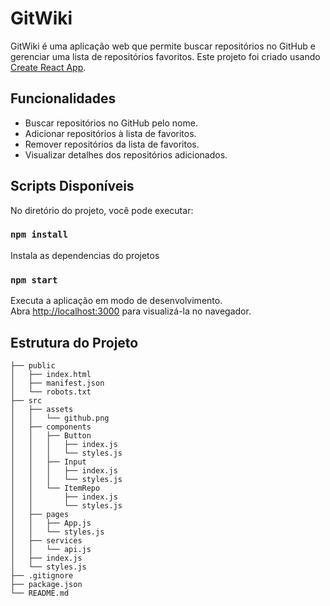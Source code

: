 # GitWiki

GitWiki é uma aplicação web que permite buscar repositórios no GitHub e gerenciar uma lista de repositórios favoritos. Este projeto foi criado usando [Create React App](https://github.com/facebook/create-react-app).

## Funcionalidades

- Buscar repositórios no GitHub pelo nome.
- Adicionar repositórios à lista de favoritos.
- Remover repositórios da lista de favoritos.
- Visualizar detalhes dos repositórios adicionados.

## Scripts Disponíveis

No diretório do projeto, você pode executar:

### `npm install`

Instala as dependencias do projetos

### `npm start`

Executa a aplicação em modo de desenvolvimento.\
Abra [http://localhost:3000](http://localhost:3000) para visualizá-la no navegador.


## Estrutura do Projeto

```plaintext
├── public
│   ├── index.html
│   ├── manifest.json
│   └── robots.txt
├── src
│   ├── assets
│   │   └── github.png
│   ├── components
│   │   ├── Button
│   │   │   ├── index.js
│   │   │   └── styles.js
│   │   ├── Input
│   │   │   ├── index.js
│   │   │   └── styles.js
│   │   └── ItemRepo
│   │       ├── index.js
│   │       └── styles.js
│   ├── pages
│   │   ├── App.js
│   │   └── styles.js
│   ├── services
│   │   └── api.js
│   ├── index.js
│   └── styles.js
├── .gitignore
├── package.json
└── README.md